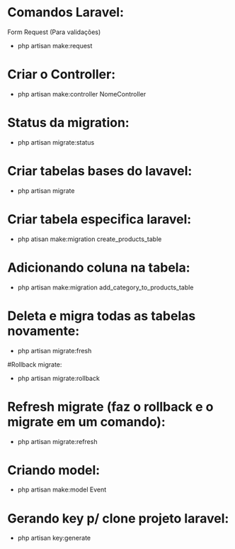 # Comandos Laravel:
Form Request (Para validações)
- php artisan make:request <NomeFormRequest>

# Criar o Controller: 
- php artisan make:controller NomeController

# Status da migration:
- php artisan migrate:status

# Criar tabelas bases do lavavel: 
- php artisan migrate

# Criar tabela especifica laravel:
- php atisan make:migration create_products_table

# Adicionando coluna na tabela:
- php artisan make:migration add_category_to_products_table

# Deleta e migra todas as tabelas novamente:
- php artisan migrate:fresh

#Rollback migrate:
- php artisan migrate:rollback

# Refresh migrate (faz o rollback e o migrate em um comando):
- php artisan migrate:refresh

# Criando model:
- php artisan make:model Event

# Gerando key p/ clone projeto laravel:
- php artisan key:generate